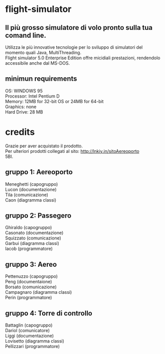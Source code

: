 # flight-simulator

## Il più grosso simulatore di volo pronto sulla tua comand line.
Utilizza le più innovative tecnologie per lo sviluppo di simulatori del momento quali Java, MultiThreading.\
Flight simulator 5.0 Enterprise Edition offre micidiali prestazioni, rendendolo accessibile anche dal MS-DOS.

## minimun requirements
OS: WINDOWS 95\
Processor: Intel Pentium D\
Memory: 12MB for 32-bit OS or 24MB for 64-bit\
Graphics: none\
Hard Drive: 28 MB

# credits
Grazie per aver acquistato il prodotto.\
Per ulteriori prodotti collegati al sito: http://lnkiy.in/sitoAereoporto \
5BI.

## gruppo 1: Aereoporto 
Meneghetti (capogruppo) \
Lucon (documentazione) \
Tila (comunicazione) \
Caon (diagramma classi) 

## gruppo 2: Passegero
Ghiraldo (capogruppo) \
Casonato (documentazione) \
Squizzato (comunicazione) \
Garbui (diagramma classi) \
Iacob (programmatore)

## gruppo 3: Aereo
Pettenuzzo (capogruppo) \
Peng (documentaione) \
Borsato (comunicazione) \
Campagnaro (diagramma classi) \
Perin (programmatore)

## gruppo 4: Torre di controllo
Battaglin (capogruppo) \
Dariol (comunicatore) \
Liggi (documentazione) \
Lovisetto (diagramma classi) \
Pellizzari (programmatore)
